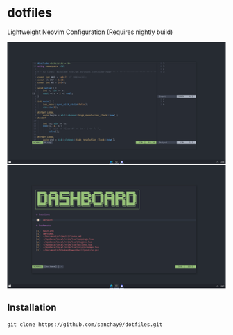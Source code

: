 # dotfiles

Lightweight Neovim Configuration (Requires nightly build)

![code](preview/code.png)
![dashboard](preview/dashboard.png)


## Installation

    git clone https://github.com/sanchay9/dotfiles.git

